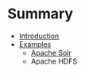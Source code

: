 # Summary

* [Introduction](README.md)
* [Examples](examples/README.md)
   * [Apache Solr](examples/apache_solr.md)
   * Apache HDFS

